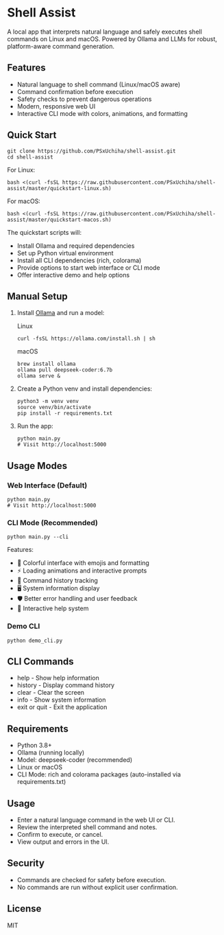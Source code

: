 # Shell Assist

A local app that interprets natural language and safely executes shell commands on Linux and macOS. Powered by Ollama and LLMs for robust, platform-aware command generation.

## Features
- Natural language to shell command (Linux/macOS aware)
- Command confirmation before execution
- Safety checks to prevent dangerous operations
- Modern, responsive web UI
- Interactive CLI mode with colors, animations, and formatting

## Quick Start
```
git clone https://github.com/PSxUchiha/shell-assist.git
cd shell-assist
```
For Linux:
```
bash <(curl -fsSL https://raw.githubusercontent.com/PSxUchiha/shell-assist/master/quickstart-linux.sh)
```
For macOS:
```
bash <(curl -fsSL https://raw.githubusercontent.com/PSxUchiha/shell-assist/master/quickstart-macos.sh)
```

The quickstart scripts will:
- Install Ollama and required dependencies
- Set up Python virtual environment
- Install all CLI dependencies (rich, colorama)
- Provide options to start web interface or CLI mode
- Offer interactive demo and help options

## Manual Setup
1. Install [Ollama](https://ollama.com/download) and run a model:
   
   Linux
   ```
   curl -fsSL https://ollama.com/install.sh | sh
   ```
   macOS
   ```
   brew install ollama
   ollama pull deepseek-coder:6.7b
   ollama serve &
   ```
2. Create a Python venv and install dependencies:
   
   ```
   python3 -m venv venv
   source venv/bin/activate
   pip install -r requirements.txt
   ```
3. Run the app:
   ```
   python main.py
   # Visit http://localhost:5000
   ```

## Usage Modes

### Web Interface (Default)
```
python main.py
# Visit http://localhost:5000
```

### CLI Mode (Recommended)
```
python main.py --cli
```
Features:
- 🎨 Colorful interface with emojis and formatting
- ⚡ Loading animations and interactive prompts
- 📝 Command history tracking
- 🖥️ System information display
- 🛡️ Better error handling and user feedback
- 🎯 Interactive help system

### Demo CLI
```
python demo_cli.py
```

## CLI Commands
- help - Show help information
- history - Display command history
- clear - Clear the screen
- info - Show system information
- exit or quit - Exit the application

## Requirements
- Python 3.8+
- Ollama (running locally)
- Model: deepseek-coder (recommended)
- Linux or macOS
- CLI Mode: rich and colorama packages (auto-installed via requirements.txt)

## Usage
- Enter a natural language command in the web UI or CLI.
- Review the interpreted shell command and notes.
- Confirm to execute, or cancel.
- View output and errors in the UI.

## Security
- Commands are checked for safety before execution.
- No commands are run without explicit user confirmation.

## License
MIT
